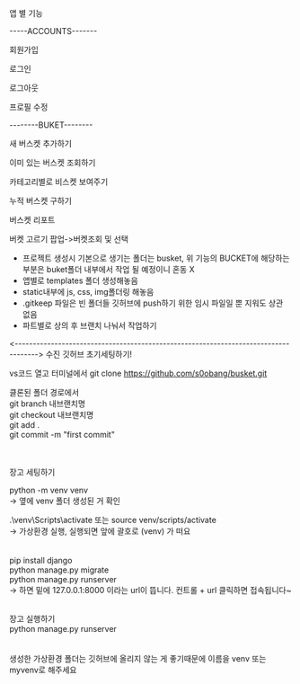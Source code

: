 앱 별 기능

-----ACCOUNTS-------


회원가입

로그인

로그아웃

프로필 수정


--------BUKET--------


새 버스켓 추가하기

이미 있는 버스켓 조회하기

카테고리별로 비스켓 보여주기

누적 버스켓 구하기

버스켓 리포트

버켓 고르기 팝업->버켓조회 및 선택


* 프로젝트 생성시 기본으로 생기는 폴더는 busket, 위 기능의 BUCKET에 해당하는 부분은 buket폴더 내부에서 작업 될 예정이니 혼동 X
* 앱별로  templates 폴더 생성해놓음
* static내부에 js, css, img폴더링 해놓음
* .gitkeep 파일은 빈 폴더들 깃허브에 push하기 위한 임시 파일일 뿐 지워도 상관 없음
* 파트별로 상의 후 브랜치 나눠서 작업하기


<------------------------------------------------------------------------------------>
수진
깃허브 초기세팅하기!


vs코드 열고 터미널에서 
git clone https://github.com/s0obang/busket.git

클론된 폴더 경로에서 <br/>
git branch 내브랜치명 <br/>
git checkout 내브랜치명 <br/>
git add . <br/>
git commit -m "first commit" <br/>
 <br/> <br/>

장고 세팅하기 <br/>

python -m venv venv <br/>
-> 옆에 venv 폴더 생성된 거 확인 <br/>

.\venv\Scripts\activate 또는 source venv/scripts/activate <br/>
-> 가상환경 실행, 실행되면 앞에 괄호로 (venv) 가 떠요 <br/>
 <br/> <br/>
pip install django <br/>
python manage.py migrate <br/>
python manage.py runserver <br/>
-> 하면 밑에 127.0.0.1:8000 이라는 url이 뜹니다. 컨트롤 + url 클릭하면 접속됩니다~ <br/> <br/>

장고 실행하기 <br/>
python manage.py runserver  <br/>
 <br/> <br/>
생성한 가상환경 폴더는 깃허브에 올리지 않는 게 좋기때문에 이름을 venv 또는 myvenv로 해주세요 <br/>
